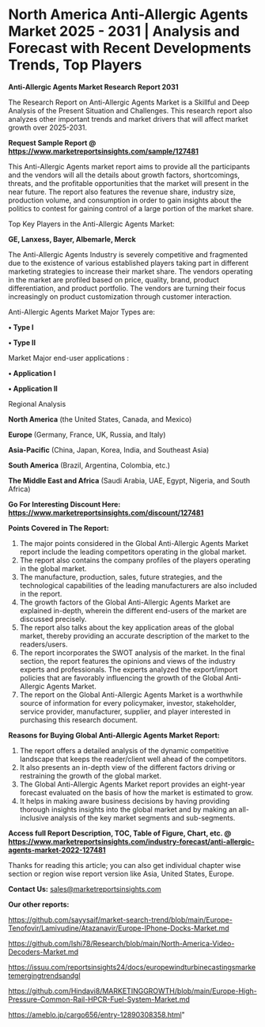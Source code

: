 # North America Anti-Allergic Agents Market 2025 - 2031 | Analysis and Forecast with Recent Developments Trends, Top Players

<strong>Anti-Allergic Agents Market Research Report 2031</strong>

The Research Report on Anti-Allergic Agents Market is a Skillful and Deep Analysis of the Present Situation and Challenges. This research report also analyzes other important trends and market drivers that will affect market growth over 2025-2031.

<strong>Request Sample Report @ <a href=https://www.marketreportsinsights.com/sample/127481>https://www.marketreportsinsights.com/sample/127481</a></strong>

This Anti-Allergic Agents market report aims to provide all the participants and the vendors will all the details about growth factors, shortcomings, threats, and the profitable opportunities that the market will present in the near future. The report also features the revenue share, industry size, production volume, and consumption in order to gain insights about the politics to contest for gaining control of a large portion of the market share.

Top Key Players in the Anti-Allergic Agents Market:

<strong>GE, Lanxess, Bayer, Albemarle, Merck</strong>

The Anti-Allergic Agents Industry is severely competitive and fragmented due to the existence of various established players taking part in different marketing strategies to increase their market share. The vendors operating in the market are profiled based on price, quality, brand, product differentiation, and product portfolio. The vendors are turning their focus increasingly on product customization through customer interaction.

Anti-Allergic Agents Market Major Types are:

<strong>• Type I

• Type II</strong>

Market Major end-user applications :

<strong>• Application I

• Application II</strong>

Regional Analysis

</u><strong><b>North America</b></strong> (the United States, Canada, and Mexico)

<strong><b>Europe </b></strong>(Germany, France, UK, Russia, and Italy)

<strong><b>Asia-Pacific</b></strong> (China, Japan, Korea, India, and Southeast Asia)

<strong><b>South America</b></strong> (Brazil, Argentina, Colombia, etc.)

<strong><b>The Middle East and Africa</b></strong> (Saudi Arabia, UAE, Egypt, Nigeria, and South Africa)

<strong>Go For Interesting Discount Here: <a href=https://www.marketreportsinsights.com/discount/127481>https://www.marketreportsinsights.com/discount/127481</a></strong>

<strong>Points Covered in The Report:</strong>
<ol>
  <li>The major points considered in the Global Anti-Allergic Agents Market report include the leading competitors operating in the global market.</li>
  <li>The report also contains the company profiles of the players operating in the global market.</li>
  <li>The manufacture, production, sales, future strategies, and the technological capabilities of the leading manufacturers are also included in the report.</li>
  <li>The growth factors of the Global Anti-Allergic Agents Market are explained in-depth, wherein the different end-users of the market are discussed precisely.</li>
  <li>The report also talks about the key application areas of the global market, thereby providing an accurate description of the market to the readers/users.</li>
  <li>The report incorporates the SWOT analysis of the market. In the final section, the report features the opinions and views of the industry experts and professionals. The experts analyzed the export/import policies that are favorably influencing the growth of the Global Anti-Allergic Agents Market.</li>
  <li>The report on the Global Anti-Allergic Agents Market is a worthwhile source of information for every policymaker, investor, stakeholder, service provider, manufacturer, supplier, and player interested in purchasing this research document.</li>
</ol>
<strong>Reasons for Buying Global Anti-Allergic Agents Market Report:</strong>

<ol>
  <li>The report offers a detailed analysis of the dynamic competitive landscape that keeps the reader/client well ahead of the competitors.</li>
  <li>It also presents an in-depth view of the different factors driving or restraining the growth of the global market.</li>
  <li>The Global Anti-Allergic Agents Market report provides an eight-year forecast evaluated on the basis of how the market is estimated to grow.</li>
  <li>It helps in making aware business decisions by having providing thorough insights insights into the global market and by making an all-inclusive analysis of the key market segments and sub-segments.</li>
</ol>
<strong>Access full Report Description, TOC, Table of Figure, Chart, etc. @ <a href=https://www.marketreportsinsights.com/industry-forecast/anti-allergic-agents-market-2022-127481>https://www.marketreportsinsights.com/industry-forecast/anti-allergic-agents-market-2022-127481</a></strong>


Thanks for reading this article; you can also get individual chapter wise section or region wise report version like Asia, United States, Europe.

<strong>Contact Us:</strong>
sales@marketreportsinsights.com

<strong>Our other reports:</strong>

<a href=https://github.com/sayysaif/market-search-trend/blob/main/Europe-Tenofovir/Lamivudine/Atazanavir/Europe-IPhone-Docks-Market.md>https://github.com/sayysaif/market-search-trend/blob/main/Europe-Tenofovir/Lamivudine/Atazanavir/Europe-IPhone-Docks-Market.md</a>

<a href=https://github.com/Ishi78/Research/blob/main/North-America-Video-Decoders-Market.md>https://github.com/Ishi78/Research/blob/main/North-America-Video-Decoders-Market.md</a>

<a href=https://issuu.com/reportsinsights24/docs/europewindturbinecastingsmarketemergingtrendsandgl>https://issuu.com/reportsinsights24/docs/europewindturbinecastingsmarketemergingtrendsandgl</a>

<a href=https://github.com/Hindavi8/MARKETINGGROWTH/blob/main/Europe-High-Pressure-Common-Rail-HPCR-Fuel-System-Market.md>https://github.com/Hindavi8/MARKETINGGROWTH/blob/main/Europe-High-Pressure-Common-Rail-HPCR-Fuel-System-Market.md</a>

<a href=https://ameblo.jp/cargo656/entry-12890308358.html>https://ameblo.jp/cargo656/entry-12890308358.html</a>"
